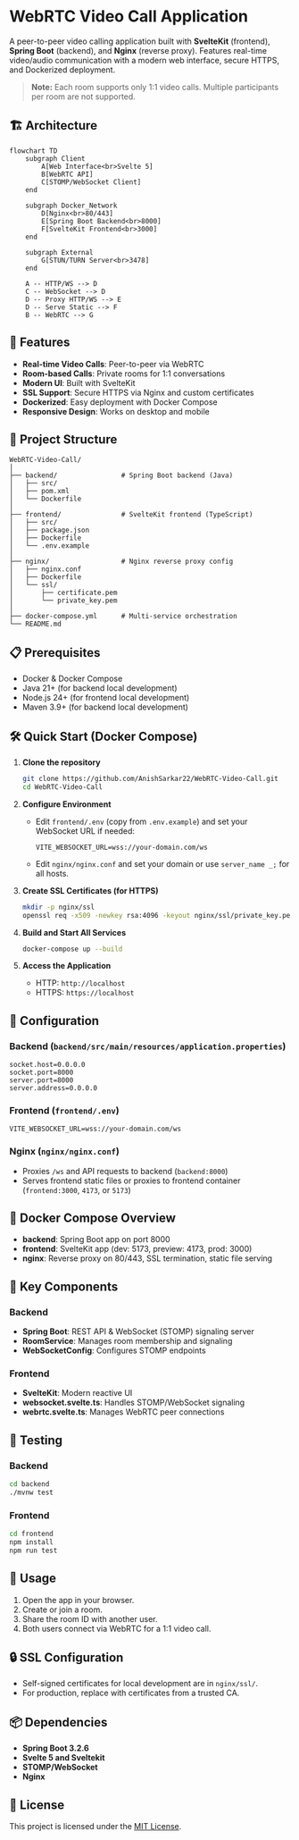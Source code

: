 # WebRTC Video Call Application

A peer-to-peer video calling application built with **SvelteKit** (frontend), **Spring Boot** (backend), and **Nginx** (reverse proxy). Features real-time video/audio communication with a modern web interface, secure HTTPS, and Dockerized deployment.

> **Note:** Each room supports only 1:1 video calls. Multiple participants per room are not supported.

## 🏗️ Architecture

```mermaid
flowchart TD
    subgraph Client
        A[Web Interface<br>Svelte 5]
        B[WebRTC API]
        C[STOMP/WebSocket Client]
    end

    subgraph Docker_Network
        D[Nginx<br>80/443]
        E[Spring Boot Backend<br>8000]
        F[SvelteKit Frontend<br>3000]
    end

    subgraph External
        G[STUN/TURN Server<br>3478]
    end

    A -- HTTP/WS --> D
    C -- WebSocket --> D
    D -- Proxy HTTP/WS --> E
    D -- Serve Static --> F
    B -- WebRTC --> G
```

## 🚀 Features

- **Real-time Video Calls**: Peer-to-peer via WebRTC
- **Room-based Calls**: Private rooms for 1:1 conversations
- **Modern UI**: Built with SvelteKit
- **SSL Support**: Secure HTTPS via Nginx and custom certificates
- **Dockerized**: Easy deployment with Docker Compose
- **Responsive Design**: Works on desktop and mobile

## 📁 Project Structure

```text
WebRTC-Video-Call/
│
├── backend/                # Spring Boot backend (Java)
│   ├── src/
│   ├── pom.xml
│   └── Dockerfile
│
├── frontend/               # SvelteKit frontend (TypeScript)
│   ├── src/
│   ├── package.json
│   ├── Dockerfile
│   └── .env.example
│
├── nginx/                  # Nginx reverse proxy config
│   ├── nginx.conf
│   ├── Dockerfile
│   └── ssl/
│       ├── certificate.pem
│       └── private_key.pem
│
├── docker-compose.yml      # Multi-service orchestration
└── README.md
```

## 📋 Prerequisites

- Docker & Docker Compose
- Java 21+ (for backend local development)
- Node.js 24+ (for frontend local development)
- Maven 3.9+ (for backend local development)

## 🛠️ Quick Start (Docker Compose)

1. **Clone the repository**

   ```bash
   git clone https://github.com/AnishSarkar22/WebRTC-Video-Call.git
   cd WebRTC-Video-Call
   ```

2. **Configure Environment**

   - Edit `frontend/.env` (copy from `.env.example`) and set your WebSocket URL if needed:
     ```
     VITE_WEBSOCKET_URL=wss://your-domain.com/ws
     ```
   - Edit `nginx/nginx.conf` and set your domain or use `server_name _;` for all hosts.

3. **Create SSL Certificates (for HTTPS)**

   ```bash
   mkdir -p nginx/ssl
   openssl req -x509 -newkey rsa:4096 -keyout nginx/ssl/private_key.pem -out nginx/ssl/certificate.pem -days 365 -nodes
   ```

4. **Build and Start All Services**

   ```bash
   docker-compose up --build
   ```

5. **Access the Application**

   - HTTP: `http://localhost`
   - HTTPS: `https://localhost`

## 🔧 Configuration

### Backend (`backend/src/main/resources/application.properties`)

```properties
socket.host=0.0.0.0
socket.port=8000
server.port=8000
server.address=0.0.0.0
```

### Frontend (`frontend/.env`)

```env
VITE_WEBSOCKET_URL=wss://your-domain.com/ws
```

### Nginx (`nginx/nginx.conf`)

- Proxies `/ws` and API requests to backend (`backend:8000`)
- Serves frontend static files or proxies to frontend container (`frontend:3000`, `4173`, or `5173`)

## 🐳 Docker Compose Overview

- **backend**: Spring Boot app on port 8000
- **frontend**: SvelteKit app (dev: 5173, preview: 4173, prod: 3000)
- **nginx**: Reverse proxy on 80/443, SSL termination, static file serving

## 🔌 Key Components

### Backend

- **Spring Boot**: REST API & WebSocket (STOMP) signaling server
- **RoomService**: Manages room membership and signaling
- **WebSocketConfig**: Configures STOMP endpoints

### Frontend

- **SvelteKit**: Modern reactive UI
- **websocket.svelte.ts**: Handles STOMP/WebSocket signaling
- **webrtc.svelte.ts**: Manages WebRTC peer connections

## 🧪 Testing

### Backend

```bash
cd backend
./mvnw test
```

### Frontend

```bash
cd frontend
npm install
npm run test
```

## 🤝 Usage

1. Open the app in your browser.
2. Create or join a room.
3. Share the room ID with another user.
4. Both users connect via WebRTC for a 1:1 video call.

## 🔒 SSL Configuration

- Self-signed certificates for local development are in `nginx/ssl/`.
- For production, replace with certificates from a trusted CA.

## 📦 Dependencies

- **Spring Boot 3.2.6**
- **Svelte 5 and Sveltekit**
- **STOMP/WebSocket**
- **Nginx**

## 📄 License

This project is licensed under the [MIT License](LICENSE).